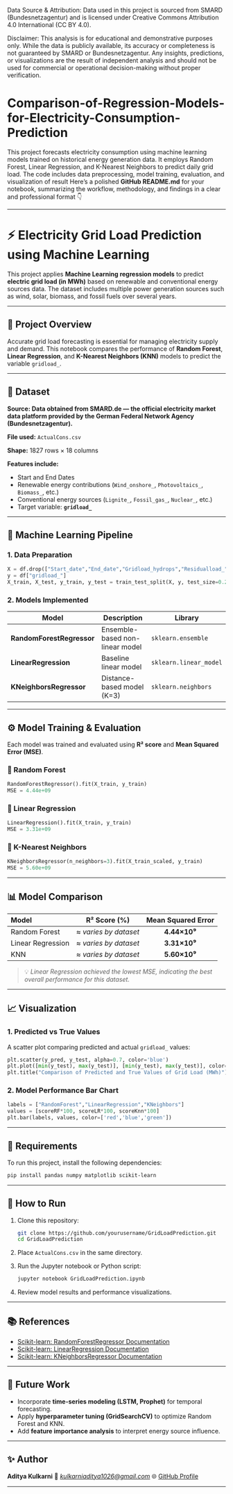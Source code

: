 Data Source & Attribution:
Data used in this project is sourced from SMARD (Bundesnetzagentur) and is licensed under Creative Commons Attribution 4.0 International (CC BY 4.0).

Disclaimer:
This analysis is for educational and demonstrative purposes only. While the data is publicly available, its accuracy or completeness is not guaranteed by SMARD or Bundesnetzagentur. Any insights, predictions, or visualizations are the result of independent analysis and should not be used for commercial or operational decision-making without proper verification.

# Comparison-of-Regression-Models-for-Electricity-Consumption-Prediction
This project forecasts electricity consumption using machine learning models trained on historical energy generation data. It employs Random Forest, Linear Regression, and K-Nearest Neighbors to predict daily grid load. The code includes data preprocessing, model training, evaluation, and visualization of result
Here’s a polished **GitHub README.md** for your notebook, summarizing the workflow, methodology, and findings in a clear and professional format 👇

---

# ⚡ Electricity Grid Load Prediction using Machine Learning

This project applies **Machine Learning regression models** to predict **electric grid load (in MWh)** based on renewable and conventional energy sources data.
The dataset includes multiple power generation sources such as wind, solar, biomass, and fossil fuels over several years.

---

## 📘 Project Overview

Accurate grid load forecasting is essential for managing electricity supply and demand.
This notebook compares the performance of **Random Forest**, **Linear Regression**, and **K-Nearest Neighbors (KNN)** models to predict the variable `gridload_`.

---

## 📂 Dataset

**Source: Data obtained from SMARD.de
 — the official electricity market data platform provided by the German Federal Network Agency (Bundesnetzagentur).**

**File used:** `ActualCons.csv`

**Shape:** 1827 rows × 18 columns

**Features include:**

* Start and End Dates
* Renewable energy contributions (`Wind_onshore_`, `Photovoltaics_`, `Biomass_`, etc.)
* Conventional energy sources (`Lignite_`, `Fossil_gas_`, `Nuclear_`, etc.)
* Target variable: **`gridload_`**

---

## 🧠 Machine Learning Pipeline

### 1. **Data Preparation**

```python
X = df.drop(["Start_date","End_date","Gridload_hydrops","Residualload_","gridload_"], axis=1)
y = df["gridload_"]
X_train, X_test, y_train, y_test = train_test_split(X, y, test_size=0.2, random_state=42)
```

### 2. **Models Implemented**

| Model                     | Description                     | Library                |
| ------------------------- | ------------------------------- | ---------------------- |
| **RandomForestRegressor** | Ensemble-based non-linear model | `sklearn.ensemble`     |
| **LinearRegression**      | Baseline linear model           | `sklearn.linear_model` |
| **KNeighborsRegressor**   | Distance-based model (K=3)      | `sklearn.neighbors`    |

---

## ⚙️ Model Training & Evaluation

Each model was trained and evaluated using **R² score** and **Mean Squared Error (MSE)**.

### 🔹 Random Forest

```python
RandomForestRegressor().fit(X_train, y_train)
MSE = 4.44e+09
```

### 🔹 Linear Regression

```python
LinearRegression().fit(X_train, y_train)
MSE = 3.31e+09
```

### 🔹 K-Nearest Neighbors

```python
KNeighborsRegressor(n_neighbors=3).fit(X_train_scaled, y_train)
MSE = 5.60e+09
```

---

## 📊 Model Comparison

| Model             |      R² Score (%)     | Mean Squared Error |
| :---------------- | :-------------------: | :----------------: |
| Random Forest     | ≈ *varies by dataset* |    **4.44×10⁹**    |
| Linear Regression | ≈ *varies by dataset* |    **3.31×10⁹**    |
| KNN               | ≈ *varies by dataset* |    **5.60×10⁹**    |

> 💡 *Linear Regression achieved the lowest MSE, indicating the best overall performance for this dataset.*

---

## 📈 Visualization

### 1. **Predicted vs True Values**

A scatter plot comparing predicted and actual `gridload_` values:

```python
plt.scatter(y_pred, y_test, alpha=0.7, color='blue')
plt.plot([min(y_test), max(y_test)], [min(y_test), max(y_test)], color='red', linestyle='--')
plt.title("Comparison of Predicted and True Values of Grid Load (MWh)")
```

### 2. **Model Performance Bar Chart**

```python
labels = ["RandomForest","LinearRegression","KNeighbors"]
values = [scoreRF*100, scoreLR*100, scoreKnn*100]
plt.bar(labels, values, color=['red','blue','green'])
```

---

## 🧾 Requirements

To run this project, install the following dependencies:

```bash
pip install pandas numpy matplotlib scikit-learn
```

---

## 🚀 How to Run

1. Clone this repository:

   ```bash
   git clone https://github.com/yourusername/GridLoadPrediction.git
   cd GridLoadPrediction
   ```

2. Place `ActualCons.csv` in the same directory.

3. Run the Jupyter notebook or Python script:

   ```bash
   jupyter notebook GridLoadPrediction.ipynb
   ```

4. Review model results and performance visualizations.

---

## 📚 References

* [Scikit-learn: RandomForestRegressor Documentation](https://scikit-learn.org/stable/modules/generated/sklearn.ensemble.RandomForestRegressor.html)
* [Scikit-learn: LinearRegression Documentation](https://scikit-learn.org/stable/modules/generated/sklearn.linear_model.LinearRegression.html)
* [Scikit-learn: KNeighborsRegressor Documentation](https://scikit-learn.org/stable/modules/generated/sklearn.neighbors.KNeighborsRegressor.html)

---

## 🧩 Future Work

* Incorporate **time-series modeling (LSTM, Prophet)** for temporal forecasting.
* Apply **hyperparameter tuning (GridSearchCV)** to optimize Random Forest and KNN.
* Add **feature importance analysis** to interpret energy source influence.

---

## ✨ Author

**Aditya Kulkarni**
📧 *kulkarniaditya1026@gmail.com*
🌐 [GitHub Profile]([https://github.com/KulkarniA26])

---

